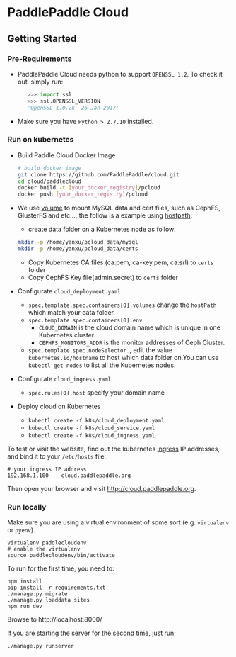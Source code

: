 # PaddlePaddle Cloud

## Getting Started

### Pre-Requirements
- PaddlePaddle Cloud needs python to support `OPENSSL 1.2`. To check it out, simply run:
    ```python
       >>> import ssl
       >>> ssl.OPENSSL_VERSION
       'OpenSSL 1.0.2k  26 Jan 2017'
    ```
- Make sure you have `Python > 2.7.10` installed.

### Run on kubernetes
- Build Paddle Cloud Docker Image
  ```bash
  # build docker image
  git clone https://github.com/PaddlePaddle/cloud.git
  cd cloud/paddlecloud
  docker build -t [your_docker_registry]/pcloud .
  docker push [your_docker_registry]/pcloud
  ```
- We use [volume](https://kubernetes.io/docs/concepts/storage/volumes/) to mount MySQL data and cert files, such as CephFS, GlusterFS and etc..., the follow is a example using [hostpath](https://kubernetes.io/docs/concepts/storage/volumes/#hostpath):

  - create data folder on a Kubernetes node as follow:
  ```bash
  mkdir -p /home/yanxu/pcloud_data/mysql
  mkdir -p /home/yanxu/pcloud_data/certs
  ```
  - Copy Kubernetes CA files (ca.pem, ca-key.pem, ca.srl) to `certs` folder
  - Copy CephFS Key file(admin.secret) to `certs` folder

- Configurate `cloud_deployment.yaml`
  - `spec.template.spec.containers[0].volumes` change the `hostPath` which match your data folder.
  - `spec.template.spec.containers[0].env`
    - `CLOUD_DOMAIN` is the cloud domain name which is unique in one Kubernetes cluster.
    - `CEPHFS_MONITORS_ADDR` is the monitor addresses of Ceph Cluster.
  - `spec.template.spec.nodeSelector.`, edit the value `kubernetes.io/hostname` to host which data folder on.You can use `kubectl get nodes` to list all the Kubernetes nodes.
- Configurate `cloud_ingress.yaml`
  - `spec.rules[0].host` specify your domain name
- Deploy cloud on Kubernetes
  - `kubectl create -f k8s/cloud_deployment.yaml`
  - `kubectl create -f k8s/cloud_service.yaml`
  - `kubectl create -f k8s/cloud_ingress.yaml`


To test or visit the website, find out the kubernetes [ingress](https://kubernetes.io/docs/concepts/services-networking/ingress/) IP addresses, and bind it to your `/etc/hosts` file:
```
# your ingress IP address
192.168.1.100    cloud.paddlepaddle.org
```

Then open your browser and visit http://cloud.paddlepaddle.org.

### Run locally
Make sure you are using a virtual environment of some sort (e.g. `virtualenv` or
`pyenv`).
```
virtualenv paddlecloudenv
# enable the virtualenv
source paddlecloudenv/bin/activate
```

To run for the first time, you need to:
```
npm install
pip install -r requirements.txt
./manage.py migrate
./manage.py loaddata sites
npm run dev
```

Browse to http://localhost:8000/

If you are starting the server for the second time, just run:
```
./manage.py runserver
```

